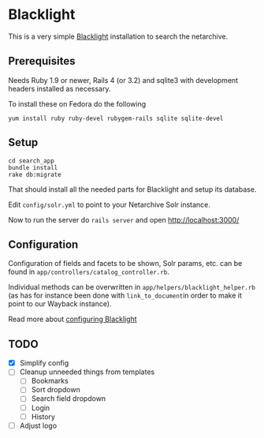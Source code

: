 # Blacklight

This is a very simple [Blacklight](http://projectblacklight.org/) installation to search the netarchive.

## Prerequisites
Needs Ruby 1.9 or newer, Rails 4 (or 3.2) and sqlite3 with development headers installed as necessary.

To install these on Fedora do the following

`yum install ruby ruby-devel rubygem-rails sqlite sqlite-devel`

## Setup
```
cd search_app
bundle install
rake db:migrate
```

That should install all the needed parts for Blacklight and setup its database.

Edit `config/solr.yml` to point to your Netarchive Solr instance.

Now to run the server do `rails server` and open [http://localhost:3000/](http://localhost:3000/)

## Configuration
Configuration of fields and facets to be shown, Solr params, etc. can be found in `app/controllers/catalog_controller.rb`.

Individual methods can be overwritten in `app/helpers/blacklight_helper.rb` (as has for instance been done with `link_to_document`in order to make it point to our Wayback instance).

Read more about [configuring Blacklight](https://github.com/projectblacklight/blacklight/wiki/Blacklight-configuration)

## TODO
- [x] Simplify config
- [ ] Cleanup unneeded things from templates
  - [ ] Bookmarks
  - [ ] Sort dropdown
  - [ ] Search field dropdown
  - [ ] Login
  - [ ] History
- [ ] Adjust logo
